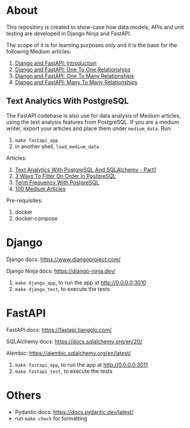 # About

This repository is created to show-case how data models, APIs and unit testing are developed in Django Ninja and FastAPI.

The scope of it is for learning purposes only and it is the base for the following Medium articles:

1. [Django and FastAPI: Introduction](https://medium.com/@petrica.leuca/7a2b55c7da27?sk=6db4c4e36c5adce6e052f6cee1844d5d)
2. [Django and FastAPI: One To One Relationships](https://medium.com/@petrica.leuca/4ea1f11b8986?source=friends_link&sk=1287df230b6ed4f9d759ed60e97208ab)
3. [Django and FastAPI: One To Many Relationships](https://medium.com/@petrica.leuca/320602329fd2?source=friends_link&sk=1b34bd36b546ee5f32c82e3d43609517)
4. [Django and FastAPI: Many To Many Relationships](https://medium.com/@petrica.leuca/django-and-fastapi-many-to-many-relationships-4d37487d7c8a)

## Text Analytics With PostgreSQL
The FastAPI codebase is also use for data analysis of Medium articles, using the text analysis features from PostgreSQL.
If you are a medium writer, export your articles and place them under `medium_data`.
Run:
1. `make fastapi_app`
2. in another shell, `load_medium_data`

Articles:
1. [Text Analytics With PostgreSQL And SQLAlchemy - Part1](https://medium.com/@petrica.leuca/163f0c454bbe?source=friends_link&sk=0ca82c2bc4fa5ab2db127014034f7421)
2. [3 Ways To Filter On Order In PostgreSQL](https://medium.com/@petrica.leuca/63741f5912a4?sk=c468bd6386ef14b47e920ab88df3d8c1)
3. [Term Frequency With PostgreSQL](https://medium.com/@petrica.leuca/fbe914a5de03?source=friends_link&sk=17ba92ecf785d80516ff1095392f6970)
4. [100 Medium Articles](https://medium.com/@petrica.leuca/100-medium-articles-158f93fa0ba1?sk=0e54a8cd2401f83bb23eb6c6fb28c447)

Pre-requisites:
1. docker
2. docker-compose


# Django

Django docs: https://www.djangoproject.com/

Django Ninja docs: https://django-ninja.dev/

1. `make django_app`, to run the app at http://0.0.0.0:3010
2. `make django_test`, to execute the tests


# FastAPI

FastAPI docs: https://fastapi.tiangolo.com/

SQLAlchemy docs: https://docs.sqlalchemy.org/en/20/

Alembic: https://alembic.sqlalchemy.org/en/latest/

1. `make fastapi_app`, to run the app at http://0.0.0.0:3011
2. `make fastapi_test`, to execute the tests

# Others
- Pydantic docs: https://docs.pydantic.dev/latest/
- run `make check` for formatting

